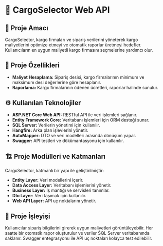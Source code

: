 # 🚚 CargoSelector Web API

## 🎯 Proje Amacı
CargoSelector, kargo firmaları ve sipariş verilerini yöneterek kargo maliyetlerini optimize etmeyi ve otomatik raporlar üretmeyi hedefler. Kullanıcıların en uygun maliyetli kargo firmasını seçmelerine yardımcı olur.

## 🌟 Proje Özellikleri
- **Maliyet Hesaplama:** Sipariş desisi, kargo firmalarının minimum ve maksimum desi değerlerine göre hesaplanır.
- **Raporlama:** Kargo firmalarının ödenen ücretleri, raporlar halinde sunulur.

## ⚙️ Kullanılan Teknolojiler
- **ASP.NET Core Web API:** RESTful API ile veri işlemleri sağlanır.
- **Entity Framework Core:** Veritabanı işlemleri için ORM desteği sunar.
- **SQL Server:** Verilerin yönetimi için kullanılır.
- **Hangfire:** Arka plan işlevlerini yönetir.
- **AutoMapper:** DTO ve veri modelleri arasında dönüşüm yapar.
- **Swagger:** API testleri ve dökümantasyonu için kullanılır.

## 🏗️ Proje Modülleri ve Katmanları
CargoSelector, katmanlı bir yapı ile geliştirilmiştir:
- **Entity Layer:** Veri modellerini içerir.
- **Data Access Layer:** Veritabanı işlemlerini yönetir.
- **Business Layer:** İş mantığı ve servisleri tanımlar.
- **Dto Layer:** Veri taşımak için kullanılır.
- **Web API Layer:** API uç noktalarını yönetir.

## 🔄 Proje İşleyişi
Kullanıcılar sipariş bilgilerini girerek uygun maliyetleri görüntüleyebilir. Her saatte bir otomatik rapor oluşturulur ve veriler SQL Server veritabanında saklanır. Swagger entegrasyonu ile API uç noktaları kolayca test edilebilir.
